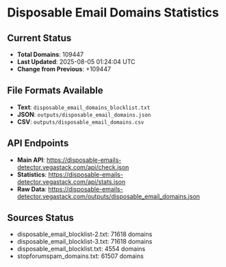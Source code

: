 # Disposable Email Domains Statistics

## Current Status
- **Total Domains**: 109447
- **Last Updated**: 2025-08-05 01:24:04 UTC
- **Change from Previous**: +109447

## File Formats Available
- **Text**: `disposable_email_domains_blocklist.txt`
- **JSON**: `outputs/disposable_email_domains.json`
- **CSV**: `outputs/disposable_email_domains.csv`

## API Endpoints
- **Main API**: https://disposable-emails-detector.vegastack.com/api/check.json
- **Statistics**: https://disposable-emails-detector.vegastack.com/api/stats.json
- **Raw Data**: https://disposable-emails-detector.vegastack.com/outputs/disposable_email_domains.json

## Sources Status
- disposable_email_blocklist-2.txt: 71618 domains
- disposable_email_blocklist-3.txt: 71618 domains
- disposable_email_blocklist.txt: 4554 domains
- stopforumspam_domains.txt: 61507 domains

